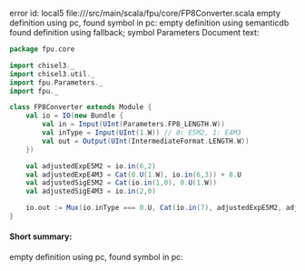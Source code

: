 error id: local5
file://<WORKSPACE>/src/main/scala/fpu/core/FP8Converter.scala
empty definition using pc, found symbol in pc: 
empty definition using semanticdb
found definition using fallback; symbol Parameters
Document text:

```scala
package fpu.core

import chisel3._
import chisel3.util._
import fpu.Parameters._
import fpu._

class FP8Converter extends Module {
    val io = IO(new Bundle {
        val in = Input(UInt(Parameters.FP8_LENGTH.W))
        val inType = Input(UInt(1.W)) // 0: E5M2, 1: E4M3
        val out = Output(UInt(IntermediateFormat.LENGTH.W))
    })

    val adjustedExpE5M2 = io.in(6,2)
    val adjustedExpE4M3 = Cat(0.U(1.W), io.in(6,3)) + 8.U
    val adjustedSigE5M2 = Cat(io.in(1,0), 0.U(1.W))
    val adjustedSigE4M3 = io.in(2,0)

    io.out := Mux(io.inType === 0.U, Cat(io.in(7), adjustedExpE5M2, adjustedSigE5M2), Cat(io.in(7), adjustedExpE4M3, adjustedSigE4M3))
}
```

#### Short summary: 

empty definition using pc, found symbol in pc: 